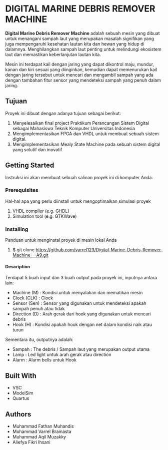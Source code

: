 # DIGITAL MARINE DEBRIS REMOVER MACHINE
<!--Strong-->
**Digital Marine Debris Remover Machine** adalah sebuah mesin yang dibuat untuk menangani sampah laut yang merupakan masalah signifikan yang juga mempengaruhi kesehatan lautan kita dan hewan yang hidup di dalamnya. Menghilangkan sampah laut penting untuk melindungi ekosistem laut dan memastikan keberlanjutan lautan kita. 

Mesin ini terdapat kail dengan jaring yang dapat dikontrol maju, mundur, kanan dan kiri sesuai yang diinginkan, kemudian dapat memenurukan kail dengan jaring tersebut untuk mencari dan mengambil sampah yang ada dengan tambahan fitur sensor yang mendeteksi sampah yang penuh dalam jaring.


## Tujuan

Proyek ini dibuat dengan adanya tujuan sebagai berikut:
<!-- OL -->
1. Menyelesaikan final project Praktikum Perancangan Sistem Digital sebagai Mahasiswa Teknik Komputer Universitas Indonesia
2. Mengimplementasikan FPGA dan VHDL untuk membuat sebuah sistem digital.
3. Mengimplementasikan Mealy State Machine pada sebuah sistem digital yang solutif dan inovatif

## Getting Started

Instruksi ini akan membuat sebuah salinan proyek ini di komputer Anda.

### Prerequisites

Hal-hal apa yang perlu diinstall untuk mengoptimalkan simulasi proyek

<!-- OL -->
1. VHDL compiler (e.g. GHDL)
2. Simulation tool (e.g. GTKWave)


### Installing

Panduan untuk menginstal proyek di mesin lokal Anda

<!-- OL -->
1. $ git clone https://github.com/varrel123/Digital-Marine-Debris-Remover-Machine---A9.git

#### Description

Terdapat 5 buah input dan 3 buah output pada proyek ini, inputnya antara lain:
<!-- UL -->
* Machine (M)   : Kondisi untuk menyalakan dan mematikan mesin
* Clock (CLK) : Clock 
* Sensor (Sen) :  Sensor yang digunakan untuk mendeteksi apakah sampah penuh atau tidak
* Direction (D)   : Arah gerak dari hook yang digunakan untuk mencari debris
* Hook (H)   : Kondisi apakah hook dengan net dalam kondisi naik atau turun

Sementara itu, outputnya adalah:
* Sampah  : The debris / Sampah laut yang merupakan output utama
* Lamp    : Led light untuk arah gerak atau direction
* Alarm   : Alarm bells untuk Hook 


## Built With

- VSC
- ModelSim
- Quartus

## Authors

- Muhammad Fathan Muhandis
- Mohammad Varrel Bramasta
- Muhammad Aqil Muzakky
- Aliefya Fikri Ihsani











